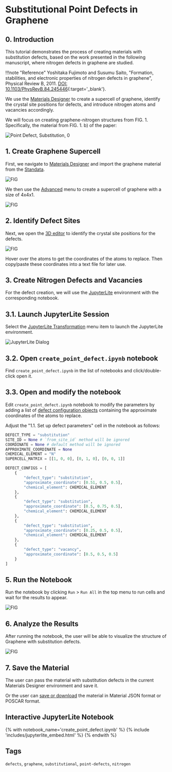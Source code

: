 # Substitutional Point Defects in Graphene

## 0. Introduction

This tutorial demonstrates the process of creating materials with substitution defects, based on the work presented in the following manuscript, where nitrogen defects in graphene are studied.

[//]: # (<embed src="https://journals.aps.org/prb/abstract/10.1103/PhysRevB.84.245446" width="100%" height="300">)

!!!note "Reference"
    Yoshitaka Fujimoto and Susumu Saito, "Formation, stabilities, and electronic properties of nitrogen defects in graphene", Physical Review B, 2011. [DOI: 10.1103/PhysRevB.84.245446](https://journals.aps.org/prb/abstract/10.1103/PhysRevB.84.245446){:target='_blank'}.

We use the [Materials Designer](../../../materials-designer/overview.md) to create a supercell of graphene, identify the crystal site positions for defects, and introduce nitrogen atoms and vacancies accordingly.

We will focus on creating graphene-nitrogen structures from FIG. 1.
Specifically, the material from FIG. 1. b) of the paper: 


![Point Defect, Substitution, 0](../../../images/tutorials/materials/defects/defect_creation_point_substitution_graphene/0.png "Point Defect, Substitution, FIG. 1. b)")


## 1. Create Graphene Supercell

First, we navigate to [Materials Designer](../../../materials-designer/overview.md) and import the graphene material from the [Standata](../../../materials-designer/header-menu/input-output/standata-import.md).

![FIG](../../../images/data-in-objectstorage/dropbox-page.png "FIG")

We then use the [Advanced](../../../materials-designer/header-menu/advanced/supercell.md) menu to create a supercell of graphene with a size of 4x4x1.

![FIG](../../../images/data-in-objectstorage/dropbox-page.png "FIG")

## 2. Identify Defect Sites

Next, we open the [3D editor](../../../materials-designer/3d-editor.md) to identify the crystal site positions for the defects.

![FIG](../../../images/data-in-objectstorage/dropbox-page.png "FIG")

Hover over the atoms to get the coordinates of the atoms to replace. Then copy/paste these coordinates into a text file for later use.

## 3. Create Nitrogen Defects and Vacancies

For the defect creation, we will use the [JupyterLite](../../../jupyterlite/overview.md) environment with the corresponding notebook.

## 3.1. Launch JupyterLite Session

Select the [JupyterLite Transformation](../../../materials-designer/header-menu/advanced/jupyterlite-dialog.md) menu item to launch the JupyterLite environment.

![JupyterLite Dialog](../../../images/materials-designer/jupyterlite_dialog/open-jupyterlite-dialog.webp)

## 3.2. Open `create_point_defect.ipynb` notebook

Find `create_point_defect.ipynb` in the list of notebooks and click/double-click open it.

## 3.3. Open and modify the notebook

Edit `create_point_defect.ipynb` notebook to modify the parameters by adding a list of [defect configuration objects](LINK_TO_MADE_TOOLS_README) containing the approximate coordinates of the atoms to replace.

Adjust the "1.1. Set up defect parameters" cell in the notebook as follows:

```python
DEFECT_TYPE = "substitution"
SITE_ID = None # `from_site_id` method will be ignored
COORDINATE = None # default method will be ignored
APPROXIMATE_COORDINATE = None   
CHEMICAL_ELEMENT = "N"
SUPERCELL_MATRIX = [[1, 0, 0], [0, 1, 0], [0, 0, 1]]

DEFECT_CONFIGS = [
    {
        "defect_type": "substitution",
        "approximate_coordinate": [0.51, 0.5, 0.5],
        "chemical_element": CHEMICAL_ELEMENT
    },
    {
        "defect_type": "substitution",
        "approximate_coordinate": [0.5, 0.75, 0.5],
        "chemical_element": CHEMICAL_ELEMENT
    },
    {
        "defect_type": "substitution",
        "approximate_coordinate": [0.25, 0.5, 0.5],
        "chemical_element": CHEMICAL_ELEMENT
    },
    {
        "defect_type": "vacancy",
        "approximate_coordinate": [0.5, 0.5, 0.5]
    }
]
```

## 5. Run the Notebook

Run the notebook by clicking `Run` > `Run All` in the top menu to run cells and wait for the results to appear.

![FIG](../../../images/data-in-objectstorage/dropbox-page.png "FIG")

## 6. Analyze the Results

After running the notebook, the user will be able to visualize the structure of Graphene with substitution defects.

![FIG](../../../images/data-in-objectstorage/dropbox-page.png "FIG")

## 7. Save the Material

The user can pass the material with substitution defects in the current Materials Designer environment and save it.

Or the user can [save or download](../../../materials-designer/header-menu/input-output.md) the material in Material JSON format or POSCAR format.

## Interactive JupyterLite Notebook

{% with notebook_name='create_point_defect.ipynb' %}
{% include 'includes/jupyterlite_embed.html' %}
{% endwith %}

## Tags

`defects`, `graphene`, `substitutional`, `point-defects`, `nitrogen`